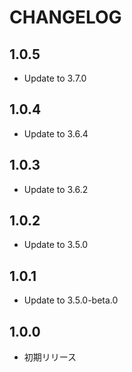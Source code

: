 # CHANGELOG

## 1.0.5
* Update to 3.7.0

## 1.0.4
* Update to 3.6.4

## 1.0.3
* Update to 3.6.2

## 1.0.2
* Update to 3.5.0

## 1.0.1
* Update to 3.5.0-beta.0

## 1.0.0
* 初期リリース
